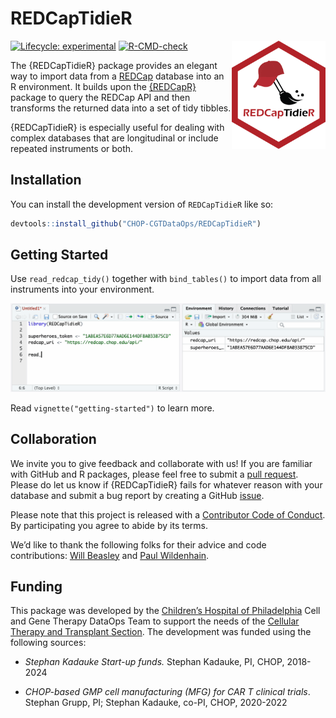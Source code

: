 
<!-- README.md is generated from README.Rmd. Please edit that file -->

# REDCapTidieR

<p align="center">

<img src="man/figures/REDCapTidieR.png" alt="drawing" width="150" align="right"/>

</p>
<!-- badges: start -->

[![Lifecycle:
experimental](https://img.shields.io/badge/lifecycle-experimental-orange.svg)](https://lifecycle.r-lib.org/articles/stages.html#experimental)
[![R-CMD-check](https://github.com/CHOP-CGTDataOps/REDCapTidieR/actions/workflows/R-CMD-check.yaml/badge.svg)](https://github.com/CHOP-CGTDataOps/REDCapTidieR/actions/workflows/R-CMD-check.yaml)

<!-- badges: end -->

The {REDCapTidieR} package provides an elegant way to import data from a
[REDCap](https://www.project-redcap.org/) database into an R
environment. It builds upon the
[{REDCapR}](https://ouhscbbmc.github.io/REDCapR/) package to query the
REDCap API and then transforms the returned data into a set of tidy
tibbles.

{REDCapTidieR} is especially useful for dealing with complex databases
that are longitudinal or include repeated instruments or both.

## Installation

You can install the development version of `REDCapTidieR` like so:

``` r
devtools::install_github("CHOP-CGTDataOps/REDCapTidieR")
```

## Getting Started

Use `read_redcap_tidy()` together with `bind_tables()` to import data
from all instruments into your environment.

![](man/figures/redcaptidier_demo.gif)

Read `vignette("getting-started")` to learn more.

## Collaboration

We invite you to give feedback and collaborate with us! If you are
familiar with GitHub and R packages, please feel free to submit a [pull
request](https://github.com/CHOP-CGTDataOps/REDCapTidieR/pulls). Please
do let us know if {REDCapTidieR} fails for whatever reason with your
database and submit a bug report by creating a GitHub
[issue](https://github.com/CHOP-CGTDataOps/REDCapTidieR/issues).

Please note that this project is released with a [Contributor Code of
Conduct](https://github.com/CHOP-CGTDataOps/REDCapTidieR/blob/main/CONDUCT.md).
By participating you agree to abide by its terms.

We’d like to thank the following folks for their advice and code
contributions: [Will Beasley](https://github.com/wibeasley) and [Paul
Wildenhain](https://github.com/pwildenhain).

## Funding

This package was developed by the [Children’s Hospital of
Philadelphia](https://www.chop.edu) Cell and Gene Therapy DataOps Team
to support the needs of the [Cellular Therapy and Transplant
Section](https://www.chop.edu/centers-programs/cellular-therapy-and-transplant-section).
The development was funded using the following sources:

-   *Stephan Kadauke Start-up funds.* Stephan Kadauke, PI, CHOP,
    2018-2024

-   *CHOP-based GMP cell manufacturing (MFG) for CAR T clinical trials*.
    Stephan Grupp, PI; Stephan Kadauke, co-PI, CHOP, 2020-2022
